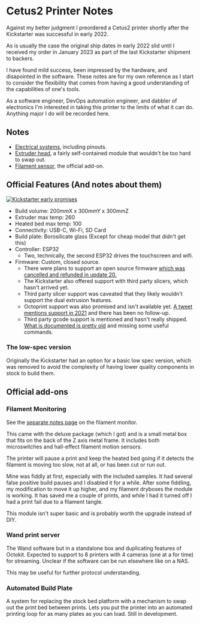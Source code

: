 # Cetus2 Printer Notes

Against my better judgment I preordered a Cetus2 printer shortly after the Kickstarter was successful in early 2022.

As is usually the case the original ship dates in early 2022 slid until I received my order in January 2023 as part of the last Kickstarter shipment to backers. 

I have found mild success, been impressed by the hardware, and disapointed in the software. These notes are for my own reference as I start to consider the flexibility that comes from having a good understanding of the capabilities of one's tools. 

As a software engineer, DevOps automation engineer, and dabbler of electronics I'm interested in taking this printer to the limits of what it can do. Anything major I do will be recorded here. 

## Notes

* [Electrical systems](electrical.md), including pinouts. 
* [Extruder head](extruder_v2.md), a fairly self-contained module that wouldn't be too hard to swap out. 
* [Filament sensor](filament_sensor.md), the official add-on.

## Official Features (And notes about them)

[![Kickstarter early promises](https://ksr-ugc.imgix.net/assets/035/910/268/c8e781036ce6dd80b34adf8b49d6e5ee_original.jpg?ixlib=rb-4.0.2&w=680&fit=max&v=1640232035&gif-q=50&q=92&s=caa7e1f60c07ba8bdf477837b43ad1a9)](https://www.kickstarter.com/projects/cetus/cetus2-3d-printing-with-material-and-color-mixing-innovation)

* Build volume: 200mmX x 300mmY x 300mmZ
* Extruder max temp: 260
* Heated bed max temp: 100
* Connectivity: USB-C, Wi-Fi, SD Card
* Build plate: Borosilicate glass (Except for cheap model that didn't get this)
* Controller: ESP32
    * Two, technically, the second ESP32 drives the touchscreen and wifi.
* Firmware: Custom, closed source.
    * There were plans to support an open source firmware [which was cancelled and refunded in update 20.](https://www.kickstarter.com/projects/cetus/cetus2-3d-printing-with-material-and-color-mixing-innovation)
    * The Kickstarter also offered support with third party slicers, which hasn't arrived yet. 
    * Third party slicer support was caveated that they likely wouldn't support the dual extrusion features. 
    * Octoprint support was also promised and isn't available yet. [A tweet mentions support in 2021](https://twitter.com/TiertimeCorp/status/1435913995987292168) and there has been no follow-up.
    * Third party gcode support is mentioned and hasn't really shipped. [What is documented is pretty old](https://support.tiertime.com/hc/en-us/articles/360001465934-Printing-with-Gcodes) and missing some useful commands. 

### The low-spec version

Originally the Kickstarter had an option for a basic low spec version, which was removed to avoid the complexity of having lower quality components in stock to build them.

## Official add-ons

### Filament Monitoring

See the [separate notes page](filament_sensor.md) on the filament monitor.

This came with the deluxe package (which I got) and is a small metal box that fits on the back of the Z axis metal frame. It includes both microswitches and hall-effect filament motion sensors. 

The printer will pause a print and keep the heated bed going if it detects the filament is moving too slow, not at all, or has been cut or run out. 

Mine was fiddly at first, especially with the included samples. It had several false positive build pauses and I disabled it for a while. After some fiddling, my modification to move it up higher, and my filament dryboxes the module is working. It has saved me a couple of prints, and while I had it turned off I had a print fail due to a filament tangle.

This module isn't super basic and is probably worth the upgrade instead of DIY.

### Wand print server

The Wand software but in a standalone box and duplicating features of Octokit. Expected to support to 8 printers with 4 cameras (one at a for time) for streaming. Unclear if the software can be run elsewhere like on a NAS.

This may be useful for further protocol understanding. 

### Automated Build Plate

A system for replacing the stock bed platform with a mechanism to swap out the print bed between prints. Lets you put the printer into an automated printing loop for as many plates as you can load. Still in development. 
